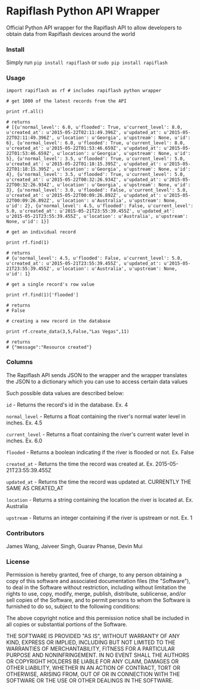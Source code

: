# Rapiflash Python API Wrapper

Official Python API wrapper for the Rapiflash API to allow developers to obtain data from Rapiflash devices around the world

### Install

Simply run `pip install rapiflash` or `sudo pip install rapiflash`

### Usage

```
import rapiflash as rf # includes rapiflash python wrapper

# get 1000 of the latest records from the API

print rf.all()

# returns
# [{u'normal_level': 6.0, u'flooded': True, u'current_level': 8.0, u'created_at': u'2015-05-22T02:11:49.396Z', u'updated_at': u'2015-05-22T02:11:49.396Z', u'location': u'Georgia', u'upstream': None, u'id': 6}, {u'normal_level': 6.0, u'flooded': True, u'current_level': 8.0, u'created_at': u'2015-05-22T01:53:46.659Z', u'updated_at': u'2015-05-22T01:53:46.659Z', u'location': u'Georgia', u'upstream': None, u'id': 5}, {u'normal_level': 3.5, u'flooded': True, u'current_level': 5.0, u'created_at': u'2015-05-22T01:18:15.395Z', u'updated_at': u'2015-05-22T01:18:15.395Z', u'location': u'Georgia', u'upstream': None, u'id': 4}, {u'normal_level': 3.5, u'flooded': True, u'current_level': 5.0, u'created_at': u'2015-05-22T00:32:26.934Z', u'updated_at': u'2015-05-22T00:32:26.934Z', u'location': u'Georgia', u'upstream': None, u'id': 3}, {u'normal_level': 3.0, u'flooded': False, u'current_level': 5.0, u'created_at': u'2015-05-22T00:09:26.892Z', u'updated_at': u'2015-05-22T00:09:26.892Z', u'location': u'Australia', u'upstream': None, u'id': 2}, {u'normal_level': 4.5, u'flooded': False, u'current_level': 5.0, u'created_at': u'2015-05-21T23:55:39.455Z', u'updated_at': u'2015-05-21T23:55:39.455Z', u'location': u'Australia', u'upstream': None, u'id': 1}]

# get an individual record

print rf.find(1)

# returns
# {u'normal_level': 4.5, u'flooded': False, u'current_level': 5.0, u'created_at': u'2015-05-21T23:55:39.455Z', u'updated_at': u'2015-05-21T23:55:39.455Z', u'location': u'Australia', u'upstream': None, u'id': 1}

# get a single record's row value

print rf.find(1)['flooded']

# returns
# False

# creating a new record in the database

print rf.create_data(3,5,False,"Las Vegas",11)

# returns
# {"message":"Resource created"}

```

### Columns

The Rapiflash API sends JSON to the wrapper and the wrapper translates the JSON to a dictionary which you can use to access certain data values

Such possible data values are described below:

`id` - Returns the record's id in the database. Ex. 4

`normal_level` - Returns a float containing the river's normal water level in inches. Ex. 4.5

`current_level` - Returns a float containing the river's current water level in inches. Ex. 6.0

`flooded` - Returns a boolean indicating if the river is flooded or not. Ex. False

`created_at` - Returns the time the record was created at. Ex. 2015-05-21T23:55:39.455Z

`updated_at` - Returns the time the record was updated at. CURRENTLY THE SAME AS CREATED_AT

`location` - Returns a string containing the location the river is located at. Ex. Australia

`upstream` - Returns an integer containing if the river is upstream or not. Ex. 1

### Contributors

James Wang, Jaiveer Singh, Guarav Phanse, Devin Mui

### License

Permission is hereby granted, free of charge, to any person obtaining a copy of this software and associated documentation files (the "Software"), to deal in the Software without restriction, including without limitation the rights to use, copy, modify, merge, publish, distribute, sublicense, and/or sell copies of the Software, and to permit persons to whom the Software is furnished to do so, subject to the following conditions:

The above copyright notice and this permission notice shall be included in all copies or substantial portions of the Software.

THE SOFTWARE IS PROVIDED "AS IS", WITHOUT WARRANTY OF ANY KIND, EXPRESS OR IMPLIED, INCLUDING BUT NOT LIMITED TO THE WARRANTIES OF MERCHANTABILITY, FITNESS FOR A PARTICULAR PURPOSE AND NONINFRINGEMENT. IN NO EVENT SHALL THE AUTHORS OR COPYRIGHT HOLDERS BE LIABLE FOR ANY CLAIM, DAMAGES OR OTHER LIABILITY, WHETHER IN AN ACTION OF CONTRACT, TORT OR OTHERWISE, ARISING FROM, OUT OF OR IN CONNECTION WITH THE SOFTWARE OR THE USE OR OTHER DEALINGS IN THE SOFTWARE.
